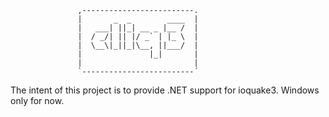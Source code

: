                    ,-------------------------.
                   |       _  _        ____  |
                   |   ___| ||_| __ _ |__ /  |
                   |  / _/| || |/ _` | |_ \  |
                   |  \__\|_||_|\__, ||___/  |
                   |               |_|       |
                   |                         |
                   `-------------------------´

The intent of this project is to provide .NET support for ioquake3.
Windows only for now.